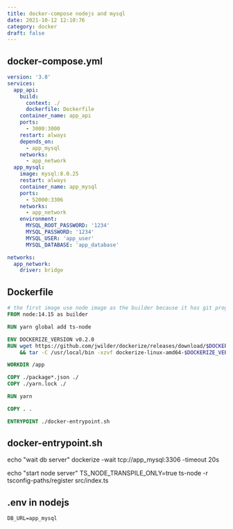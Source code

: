 ```yaml
---
title: docker-compose nodejs and mysql
date: 2021-10-12 12:10:76
category: docker
draft: false
---
```


## docker-compose.yml

```yml
version: '3.8'
services:
  app_api:
    build:
      context: ./
      dockerfile: Dockerfile
    container_name: app_api
    ports:
      - 3000:3000
    restart: always
    depends_on:
      - app_mysql
    networks:
      - app_network
  app_mysql:
    image: mysql:8.0.25
    restart: always
    container_name: app_mysql
    ports:
      - 52000:3306
    networks:
      - app_network
    environment:
      MYSQL_ROOT_PASSWORD: '1234'
      MYSQL_PASSWORD: '1234'
      MYSQL_USER: 'app_user'
      MYSQL_DATABASE: 'app_database'

networks:
  app_network:
    driver: bridge
```

## Dockerfile

```Dockerfile
# the first image use node image as the builder because it has git program
FROM node:14.15 as builder

RUN yarn global add ts-node

ENV DOCKERIZE_VERSION v0.2.0
RUN wget https://github.com/jwilder/dockerize/releases/download/$DOCKERIZE_VERSION/dockerize-linux-amd64-$DOCKERIZE_VERSION.tar.gz \
    && tar -C /usr/local/bin -xzvf dockerize-linux-amd64-$DOCKERIZE_VERSION.tar.gz

WORKDIR /app

COPY ./package*.json ./
COPY ./yarn.lock ./

RUN yarn

COPY . .

ENTRYPOINT ./docker-entrypoint.sh
```

## docker-entrypoint.sh

echo "wait db server"
dockerize -wait tcp://app_mysql:3306 -timeout 20s

echo "start node server"
TS_NODE_TRANSPILE_ONLY=true ts-node -r tsconfig-paths/register src/index.ts

## .env in nodejs

```text
DB_URL=app_mysql
```
